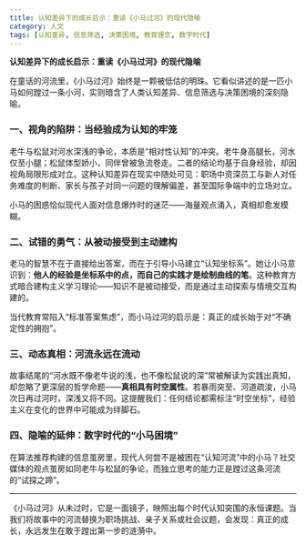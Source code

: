 ```yaml
---
title: 认知差异下的成长启示：重读《小马过河》的现代隐喻
category: 人文
tags: [认知差异, 信息筛选, 决策困境, 教育理念, 数字时代]
---
```

**认知差异下的成长启示：重读《小马过河》的现代隐喻**  

在童话的河流里，《小马过河》始终是一颗被低估的明珠。它看似讲述的是一匹小马如何蹚过一条小河，实则暗含了人类认知差异、信息筛选与决策困境的深刻隐喻。  

### 一、视角的陷阱：当经验成为认知的牢笼  
老牛与松鼠对河水深浅的争论，本质是“相对性认知”的冲突。老牛身高腿长，河水仅至小腿；松鼠体型娇小，同伴曾被急流卷走。二者的结论均基于自身经验，却因视角局限形成对立。这种认知差异在现实中随处可见：职场中资深员工与新人对任务难度的判断、家长与孩子对同一问题的理解偏差，甚至国际争端中的立场对立。  

小马的困惑恰似现代人面对信息爆炸时的迷茫——海量观点涌入，真相却愈发模糊。  

### 二、试错的勇气：从被动接受到主动建构  
老马的智慧不在于直接给出答案，而在于引导小马建立“认知坐标系”。她让小马意识到：**他人的经验是坐标系中的点，而自己的实践才是绘制曲线的笔**。这种教育方式暗合建构主义学习理论——知识不是被动接受，而是通过主动探索与情境交互构建的。  

当代教育常陷入“标准答案焦虑”，而小马过河的启示是：真正的成长始于对“不确定性的拥抱”。  

### 三、动态真相：河流永远在流动  
故事结尾的“河水既不像老牛说的浅，也不像松鼠说的深”常被解读为实践出真知，却忽略了更深层的哲学命题——**真相具有时空属性**。若暴雨突至、河道疏浚，小马次日再过河时，深浅又将不同。这提醒我们：任何结论都需标注“时空坐标”，经验主义在变化的世界中可能成为绊脚石。  

### 四、隐喻的延伸：数字时代的“小马困境”  
在算法推荐构建的信息茧房里，现代人何尝不是被困在“认知河流”中的小马？社交媒体的观点茧房如同老牛与松鼠的争论，而独立思考的能力正是蹚过这条河流的“试探之蹄”。  

---  
《小马过河》从未过时，它是一面镜子，映照出每个时代认知突围的永恒课题。当我们将故事中的河流替换为职场挑战、亲子关系或社会议题，会发现：真正的成长，永远发生在敢于蹚出第一步的涟漪中。